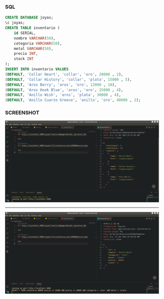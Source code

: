 ### SQL 

```sql
CREATE DATABASE joyas;
\c joyas;
CREATE TABLE inventario (
    id SERIAL, 
    nombre VARCHAR(50), 
    categoria VARCHAR(50), 
    metal VARCHAR(50), 
    precio INT, 
    stock INT
);
INSERT INTO inventario VALUES
(DEFAULT, 'Collar Heart', 'collar', 'oro', 20000 , 2),
(DEFAULT, 'Collar History', 'collar', 'plata', 15000 , 5),
(DEFAULT, 'Aros Berry', 'aros', 'oro', 12000 , 10),
(DEFAULT, 'Aros Hook Blue', 'aros', 'oro', 25000 , 4),
(DEFAULT, 'Anillo Wish', 'aros', 'plata', 30000 , 4),
(DEFAULT, 'Anillo Cuarzo Greece', 'anillo', 'oro', 40000 , 2);
```


### SCREENSHOT 

![screenshot1](png/screenshoot1.png)

---

![screenshot2](png/screenshot2.png)
